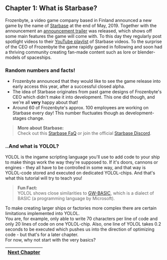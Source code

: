 ## Chapter 1: What is Starbase?

Frozenbyte, a video game company based in Finland announced a new game by the name of [Starbase](https://www.frozenbyte.com/games/starbase/) at the end of May, 2019.
Together with the announcement an [announcement trailer](https://www.youtube.com/watch?v=zXLTFwoYM_s) was released, which shows off some main features the game will come with. To this day they regularly post spotlight videos to their [YouTube playlist](https://www.youtube.com/watch?v=zXLTFwoYM_s&list=PLh-M5-wAw6pmWgu83-8ujEIQnxl5ooz7G) of Starbase videos.
To the surprise of the CEO of Frozenbyte the game rapidly gained in following and soon had a thriving community creating fan-made content such as lore or blender-models of spaceships.

### Random numbers and facts!
- Frozenbyte announced that they would like to see the game release into early access this year, after a successful closed alpha.
- The idea of Starbase originates from past game designs of Frozenbyte's CEO which didn't make it into development. This one did though, and we're all **very** happy about that!
- Around 60 of Frozenbyte's approx. 100 employees are working on Starbase every day! This number fluctuates though as development-stages change.<br>
>**More about Starbase:**<br>
>Check out this [Starbase FaQ](https://docs.google.com/document/d/1jW4ic1piFnRB0jJcoXeRNYvpREaCKMSCEmLvCqB-7mw) or join the official [Starbase Discord](https://discord.gg/starbase).

### ..And what is YOLOL?

YOLOL is the ingame scripting language you'll use to add code to your ship to make things work the way they're supposed to. If it's doors, cannons or engines - they all have to be controlled in some way, and that way is YOLOL-code stored and executed on dedicated YOLOL-chips. And that's what this tutorial will try to teach you!
> **Fun Fact:**<br> YOLOL shows close similarities to [GW-BASIC](https://en.wikipedia.org/wiki/GW-BASIC), which is a dialect of BASIC (a programming language by Microsoft).

To make creating larger ships or factories more complex there are certain limitations implemented into YOLOL.<br>
You are, for example, only able to write 70 characters per line of code and only 20 lines of code on one YOLOL-chip. Also, one line of YOLOL takes 0.2 seconds to be executed which pushes us into the direction of optimizing code - but that's for a later chapter.<br>
For now, why not start with the very basics?

|[Next Chapter](c2.md)|
|:-:|
